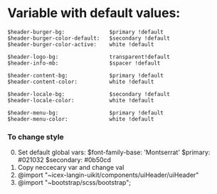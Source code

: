 # Variable with default values:

```
$header-burger-bg:              $primary !default
$header-burger-color-default:   $secondary !default
$header-burger-color-active:    white !default

$header-logo-bg:                transparent!default
$header-info-mb:                $spacer !default

$header-content-bg:             $primary !default
$header-content-color:          white !default

$header-locale-bg:              $secondary !default
$header-locale-color:           white !default

$header-menu-bg:                $primary !default
$header-menu-color:             white !default
```

### To change style

0. Set default global vars:
  $font-family-base: 'Montserrat'
  $primary: #021032
  $secondary: #0b50cd
1. Copy neccecary var and change val
2. @import "~icex-langin-uikit/components/uiHeader/uiHeader"
3. @import "~bootstrap/scss/bootstrap";

